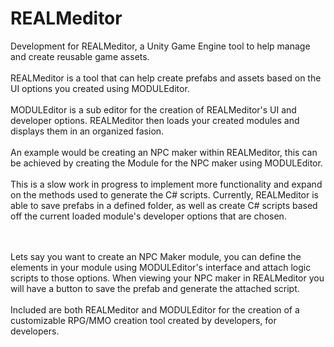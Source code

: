 # REALMeditor
Development for REALMeditor, a Unity Game Engine tool to help manage and create reusable game assets.
<BR><BR>
REALMeditor is a tool that can help create prefabs and assets based on the UI options you created using MODULEditor.<BR>
<BR>
MODULEditor is a sub editor for the creation of REALMeditor's UI and developer options. REALMeditor then loads your created modules and displays them in an organized fasion.
<BR><BR>
An example would be creating an NPC maker within REALMeditor, this can be achieved by creating the Module for the NPC maker using MODULEditor.<BR>
<BR>
This is a slow work in progress to implement more functionality and expand on the methods used to generate the C# scripts. Currently, REALMeditor is able to save prefabs in a defined folder, as well as create C# scripts based off the current loaded module's developer options that are chosen.

<BR><BR>
Lets say you want to create an NPC Maker module, you can define the elements in your module using MODULEditor's interface and attach logic scripts to those options. When viewing your NPC maker in REALMeditor you will have a button to save the prefab and generate the attached script.
<BR><BR>
Included are both REALMeditor and MODULEditor for the creation of a customizable RPG/MMO creation tool created by developers, for developers.
